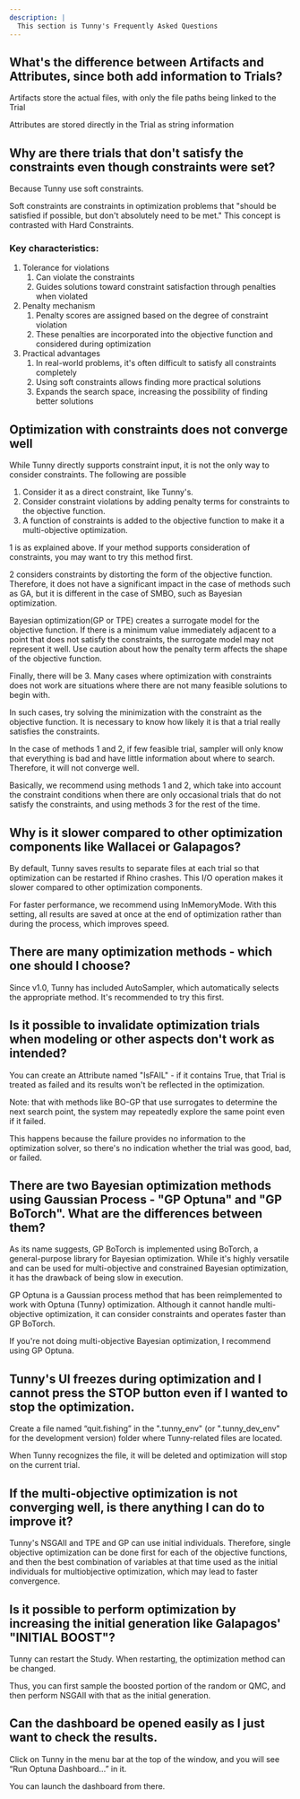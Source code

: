 ```yaml
---
description: |
  This section is Tunny's Frequently Asked Questions
---
```


## What's the difference between Artifacts and Attributes, since both add information to Trials?

Artifacts store the actual files, with only the file paths being linked to the Trial

Attributes are stored directly in the Trial as string information

## Why are there trials that don't satisfy the constraints even though constraints were set?

Because Tunny use soft constraints.

Soft constraints are constraints in optimization problems that
"should be satisfied if possible, but don't absolutely need to be met."
This concept is contrasted with Hard Constraints.

### Key characteristics:

1. Tolerance for violations
   1. Can violate the constraints
   2. Guides solutions toward constraint satisfaction through penalties when violated
2. Penalty mechanism
   1. Penalty scores are assigned based on the degree of constraint violation
   2. These penalties are incorporated into the objective function and considered during optimization
3. Practical advantages
   1. In real-world problems, it's often difficult to satisfy all constraints completely
   2. Using soft constraints allows finding more practical solutions
   3. Expands the search space, increasing the possibility of finding better solutions

## Optimization with constraints does not converge well

While Tunny directly supports constraint input,
it is not the only way to consider constraints. The following are possible

1. Consider it as a direct constraint, like Tunny's.
2. Consider constraint violations by adding penalty terms for constraints to the objective function.
3. A function of constraints is added to the objective function to make it a multi-objective optimization.

1 is as explained above. If your method supports consideration of constraints,
you may want to try this method first.

2 considers constraints by distorting the form of the objective function.
Therefore, it does not have a significant impact in the case of methods such as GA,
but it is different in the case of SMBO,
such as Bayesian optimization.

Bayesian optimization(GP or TPE) creates a surrogate model for the objective function.
If there is a minimum value immediately adjacent to a point that does not satisfy the constraints,
the surrogate model may not represent it well.
Use caution about how the penalty term affects the shape of the objective function.

Finally, there will be 3.
Many cases where optimization with constraints does not work are situations where there are not many feasible solutions to begin with.

In such cases, try solving the minimization with the constraint as the objective function.
It is necessary to know how likely it is that a trial really satisfies the constraints.

In the case of methods 1 and 2,
if few feasible trial, sampler will only know that everything is bad and have little information about where to search.
Therefore, it will not converge well.

Basically, we recommend using methods 1 and 2,
which take into account the constraint conditions when there are only occasional trials that do not satisfy the constraints,
and using methods 3 for the rest of the time.

## Why is it slower compared to other optimization components like Wallacei or Galapagos?

By default, Tunny saves results to separate files at each trial so that optimization can be restarted if Rhino crashes.
This I/O operation makes it slower compared to other optimization components.

For faster performance, we recommend using InMemoryMode.
With this setting,
all results are saved at once at the end of optimization rather than during the process,
which improves speed.

## There are many optimization methods - which one should I choose?

Since v1.0, Tunny has included AutoSampler, which automatically selects the appropriate method. It's recommended to try this first.

## Is it possible to invalidate optimization trials when modeling or other aspects don't work as intended?

You can create an Attribute named "IsFAIL" - if it contains True, that Trial is treated as failed and its results won't be reflected in the optimization.

Note: that with methods like BO-GP that use surrogates to determine the next search point, the system may repeatedly explore the same point even if it failed.

This happens because the failure provides no information to the optimization solver, so there's no indication whether the trial was good, bad, or failed.

## There are two Bayesian optimization methods using Gaussian Process - "GP Optuna" and "GP BoTorch". What are the differences between them?

As its name suggests, GP BoTorch is implemented using BoTorch, a general-purpose library for Bayesian optimization.
While it's highly versatile and can be used for multi-objective and constrained Bayesian optimization,
it has the drawback of being slow in execution.

GP Optuna is a Gaussian process method that has been reimplemented to work with Optuna (Tunny) optimization.
Although it cannot handle multi-objective optimization, it can consider constraints and operates faster than GP BoTorch.

If you're not doing multi-objective Bayesian optimization, I recommend using GP Optuna.

## Tunny's UI freezes during optimization and I cannot press the STOP button even if I wanted to stop the optimization.

Create a file named “quit.fishing” in the ".tunny_env" (or ".tunny_dev_env" for the development version) folder where Tunny-related files are located.

When Tunny recognizes the file, it will be deleted and optimization will stop on the current trial.

## If the multi-objective optimization is not converging well, is there anything I can do to improve it?

Tunny's NSGAII and TPE and GP can use initial individuals.
Therefore, single objective optimization can be done first for each of the objective functions,
and then the best combination of variables at that time used as the initial individuals for multiobjective optimization,
which may lead to faster convergence.

## Is it possible to perform optimization by increasing the initial generation like Galapagos' "INITIAL BOOST"?

Tunny can restart the Study.
When restarting, the optimization method can be changed.

Thus, you can first sample the boosted portion of the random or QMC, and then perform NSGAII with that as the initial generation.

## Can the dashboard be opened easily as I just want to check the results.

Click on Tunny in the menu bar at the top of the window,
and you will see “Run Optuna Dashboard...” in it.

You can launch the dashboard from there.
